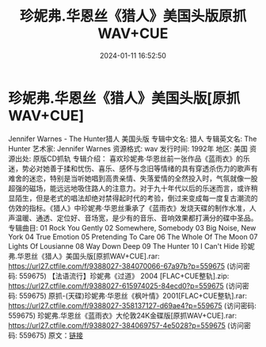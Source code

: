 ﻿---
title: 珍妮弗.华恩丝《猎人》美国头版原抓WAV+CUE
date: 2024-01-11 16:52:50
categories: 外语音乐
tags: 外语音乐
---
# 珍妮弗.华恩丝《猎人》美国头版[原抓WAV+CUE]

Jennifer Warnes - The Hunter猎人 美国头版
专辑中文名: 猎人
专辑英文名: The Hunter
艺术家: Jennifer Warnes
资源格式: wav
发行时间: 1992年
地区: 美国
资源出处: 原版CD抓轨
专辑介绍：
喜欢珍妮弗·华恩丝前一张作品《蓝雨衣》的乐迷，势必对她善于揉和忧伤、喜乐、感怀与念旧等情绪的具有穿透杀伤力的歌声有难舍的迷恋，特别是当听她唱到高贵亲情、失落爱情的全然投入时，气氛就像一股超强的磁场，能远远地吸住路人的注意力。对于九十年代以后的乐迷而言，或许稍显陌生，但是老式的唱法却绝对禁得起时代的考验，倒过来变成每一度复古潮流的仿效的指标。《猎人》中珍妮弗·华恩丝秉承了《蓝雨衣》发烧天碟的制作水准，人声温暖、通透、定位好、音场宽，是少有的音乐、音响效果都打满分的碟中圣品。
专辑曲目:
01 Rock You Gently
02 Somewhere, Somebody
03 Big Noise, New York
04 True Emotion
05 Pretending To Care
06 The Whole Of The Moon
07 Lights Of Lousianne
08 Way Down Deep
09 The Hunter
10 I Can't Hide
珍妮弗.华恩丝《猎人》美国头版[原抓WAV+CUE].rar: https://url27.ctfile.com/f/9388027-384070066-67a97b?p=559675
(访问密码: 559675)
【法语流行】珍妮弗《过道》 2004 [FLAC+CUE整轨].zip: https://url27.ctfile.com/f/9388027-615974025-84ecd0?p=559675
(访问密码: 559675)
原抓-(天碟)珍妮弗·华恩丝《枫叶情》2001[FLAC+CUE整轨].rar: https://url27.ctfile.com/f/9388027-358137127-d69ae4?p=559675
(访问密码: 559675)
珍妮弗.华恩丝《蓝雨衣》大伦敦24K金碟版[原抓WAV+CUE].rar: https://url27.ctfile.com/f/9388027-384069757-4e5028?p=559675
(访问密码: 559675)
原文：[链接](https://blog.sina.com.cn/s/blog_1647c7e760103146m.html)
